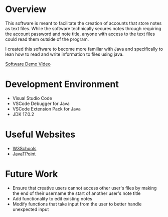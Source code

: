 # Overview

This software is meant to facilitate the creation of accounts that store notes as text files. While the software technically secures notes through requiring the account password and note title,
anyone with access to the text files could read them outside of the program.

I created this software to become more familiar with Java and specifically to lean how to read and write information
to files using java.

[Software Demo Video](http://youtube.link.goes.here)

# Development Environment

* Visual Studio Code
* VSCode Debugger for Java
* VSCode Extension Pack for Java
* JDK 17.0.2

# Useful Websites

* [W3Schools](https://www.w3schools.com/java/default.asp)
* [JavaTPoint](https://www.javatpoint.com/java-tutorial)

# Future Work

* Ensure that creative users cannot access other user's files by making the end of their username the start of
another user's note title
* Add functionality to edit existing notes
* Modify functions that take input from the user to better handle unexpected input